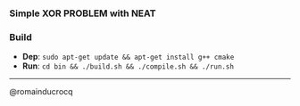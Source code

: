 ### Simple XOR PROBLEM with NEAT

### Build

- **Dep**: `sudo apt-get update && apt-get install g++ cmake`  
- **Run**: `cd bin && ./build.sh && ./compile.sh && ./run.sh`  

****

@romainducrocq
